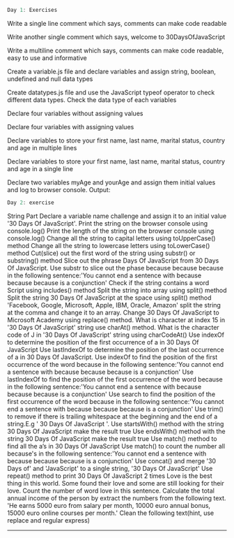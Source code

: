 ``` js 
Day 1: Exercises
```  

Write a single line comment which says, comments can make code readable

Write another single comment which says, welcome to 30DaysOfJavaScript

Write a multiline comment which says, comments can make code readable, easy to use and informative

Create a variable.js file and declare variables and assign string, boolean, undefined and null data types

Create datatypes.js file and use the JavaScript typeof operator to check different data types. Check the data type of each variables

Declare four variables without assigning values

Declare four variables with assigning values

Declare variables to store your first name, last name, marital status, country and age in multiple lines

Declare variables to store your first name, last name, marital status, country and age in a single line

Declare two variables myAge and yourAge and assign them initial values and log to browser console. Output:

``` js 
Day 2: exercise
```

String Part
Declare a variable name challenge and assign it to an initial value '30 Days Of JavaScript'.
Print the string on the browser console using console.log()
Print the length of the string on the browser console using console.log()
Change all the string to capital letters using toUpperCase() method
Change all the string to lowercase letters using toLowerCase() method
Cut(slice) out the first word of the string using substr() or substring() method
Slice out the phrase Days Of JavaScript from 30 Days Of JavaScript.
Use substr to slice out the phase because because because in the following sentence:'You cannot end a sentence with because because because is a conjunction'
Check if the string contains a word Script using includes() method
Split the string into array using split() method
Split the string 30 Days Of JavaScript at the space using split() method
'Facebook, Google, Microsoft, Apple, IBM, Oracle, Amazon' split the string at the comma and change it to an array.
Change 30 Days Of JavaScript to Microsoft Academy using replace() method.
What is character at index 15 in '30 Days Of JavaScript' string use charAt() method.
What is the character code of J in '30 Days Of JavaScript' string using charCodeAt()
Use indexOf to determine the position of the first occurrence of a in 30 Days Of JavaScript
Use lastIndexOf to determine the position of the last occurrence of a in 30 Days Of JavaScript.
Use indexOf to find the position of the first occurrence of the word because in the following sentence:'You cannot end a sentence with because because because is a conjunction'
Use lastIndexOf to find the position of the first occurrence of the word because in the following sentence:'You cannot end a sentence with because because because is a conjunction'
Use search to find the position of the first occurrence of the word because in the following sentence:'You cannot end a sentence with because because because is a conjunction'
Use trim() to remove if there is trailing whitespace at the beginning and the end of a string.E.g ' 30 Days Of JavaScript '.
Use startsWith() method with the string 30 Days Of JavaScript make the result true
Use endsWith() method with the string 30 Days Of JavaScript make the result true
Use match() method to find all the a’s in 30 Days Of JavaScript
Use match() to count the number all because's in the following sentence:'You cannot end a sentence with because because because is a conjunction'
Use concat() and merge '30 Days of' and 'JavaScript' to a single string, '30 Days Of JavaScript'
Use repeat() method to print 30 Days Of JavaScript 2 times
Love is the best thing in this world. Some found their love and some are still looking for their love. Count the number of word love in this sentence.
Calculate the total annual income of the person by extract the numbers from the following text. 'He earns 5000 euro from salary per month, 10000 euro annual bonus, 15000 euro online courses per month.'
Clean the following text(hint, use replace and regular express)


-----------------------------------------
